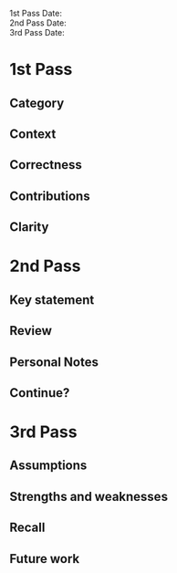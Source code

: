 1st Pass Date:  
2nd Pass Date:   
3rd Pass Date:  


1st Pass
========

## Category

## Context

## Correctness

## Contributions

## Clarity


2nd Pass
========

## Key statement

## Review

## Personal Notes

## Continue?


3rd Pass
========

## Assumptions

## Strengths and weaknesses

## Recall

## Future work
